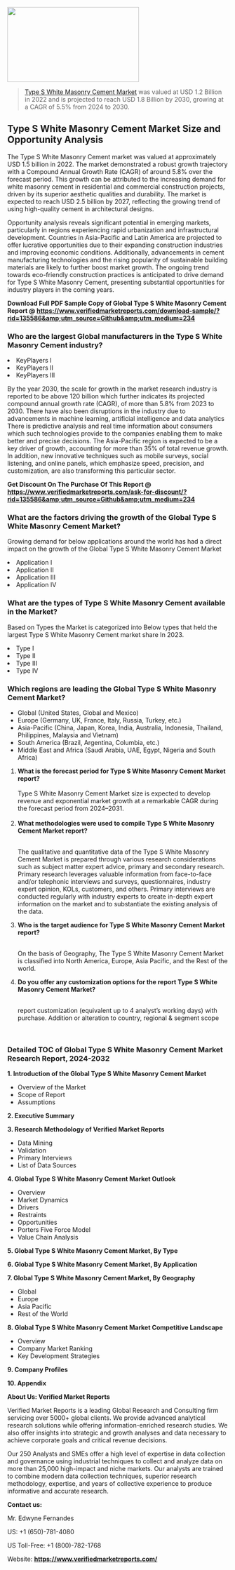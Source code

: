 <img src="https://ffe5etoiles.com/wp-content/uploads/2024/12/MST1-300x171.png" alt="" width="300" height="171" class="alignnone size-medium wp-image-20088" /><blockquote><p><p><a href="https://www.verifiedmarketreports.com/download-sample/?rid=135586&utm_source=Github&utm_medium=234" target="_blank">Type S White Masonry Cement Market</a> was valued at USD 1.2 Billion in 2022 and is projected to reach USD 1.8 Billion by 2030, growing at a CAGR of 5.5% from 2024 to 2030.</p></blockquote><p><h2>Type S White Masonry Cement Market Size and Opportunity Analysis</h2><p>The Type S White Masonry Cement market was valued at approximately USD 1.5 billion in 2022. The market demonstrated a robust growth trajectory with a Compound Annual Growth Rate (CAGR) of around 5.8% over the forecast period. This growth can be attributed to the increasing demand for white masonry cement in residential and commercial construction projects, driven by its superior aesthetic qualities and durability. The market is expected to reach USD 2.5 billion by 2027, reflecting the growing trend of using high-quality cement in architectural designs.</p><p>Opportunity analysis reveals significant potential in emerging markets, particularly in regions experiencing rapid urbanization and infrastructural development. Countries in Asia-Pacific and Latin America are projected to offer lucrative opportunities due to their expanding construction industries and improving economic conditions. Additionally, advancements in cement manufacturing technologies and the rising popularity of sustainable building materials are likely to further boost market growth. The ongoing trend towards eco-friendly construction practices is anticipated to drive demand for Type S White Masonry Cement, presenting substantial opportunities for industry players in the coming years.</p></p><p class=""><strong>Download Full PDF Sample Copy of Global Type S White Masonry Cement Report @ <a href="https://www.verifiedmarketreports.com/download-sample/?rid=135586&amp;utm_source=Github&amp;utm_medium=234" target="_blank">https://www.verifiedmarketreports.com/download-sample/?rid=135586&amp;utm_source=Github&amp;utm_medium=234</a></strong></p><h3 id="" class="">Who are the largest Global manufacturers in the Type S White Masonry Cement industry?</h3><p><li>KeyPlayers I</li><li> KeyPlayers II</li><li> KeyPlayers III</li></p><div class=""><div class="" dir="" data-message-author-role="" data-message-id="" data-message-model-slug=""><div class=""><div class=""><div class=""><div class="" dir="" data-message-author-role="" data-message-id="" data-message-model-slug=""><div class=""><div class=""><p>By the year 2030, the scale for growth in the market research industry is reported to be above 120 billion which further indicates its projected compound annual growth rate (CAGR), of more than 5.8% from 2023 to 2030. There have also been disruptions in the industry due to advancements in machine learning, artificial intelligence and data analytics There is predictive analysis and real time information about consumers which such technologies provide to the companies enabling them to make better and precise decisions. The Asia-Pacific region is expected to be a key driver of growth, accounting for more than 35% of total revenue growth. In addition, new innovative techniques such as mobile surveys, social listening, and online panels, which emphasize speed, precision, and customization, are also transforming this particular sector.</p><p><strong>Get Discount On The Purchase Of This Report @&nbsp; <a href="https://www.verifiedmarketreports.com/ask-for-discount/?rid=135586&amp;utm_source=Github&amp;utm_medium=234" target="_blank">https://www.verifiedmarketreports.com/ask-for-discount/?rid=135586&amp;utm_source=Github&amp;utm_medium=234</a></strong></p></div></div></div></div></div></div></div></div><h3 id="" class="">What are the factors driving the growth of the Global Type S White Masonry Cement Market?</h3><p id="" class="">Growing demand for below applications around the world has had a direct impact on the growth of the Global Type S White Masonry Cement Market</p><p id="" class=""><li>Application I</li><li> Application II</li><li> Application III</li><li> Application IV</li></p><h3 id="" class="">What are the types of Type S White Masonry Cement available in the Market?</h3><p id="" class="">Based on Types the Market is categorized into Below types that held the largest Type S White Masonry Cement market share In 2023.</p><p id="" class=""><li>Type I</li><li> Type II</li><li> Type III</li><li> Type IV</li></p><h3 id="" class="">Which regions are leading the Global Type S White Masonry Cement Market?</h3><ul><li>Global (United States, Global and Mexico)</li><li>Europe (Germany, UK, France, Italy, Russia, Turkey, etc.)</li><li>Asia-Pacific (China, Japan, Korea, India, Australia, Indonesia, Thailand, Philippines, Malaysia and Vietnam)</li><li>South America (Brazil, Argentina, Columbia, etc.)</li><li>Middle East and Africa (Saudi Arabia, UAE, Egypt, Nigeria and South Africa)</li></ul><p><ol><li><strong>What is the forecast period for Type S White Masonry Cement Market report?<br /></strong><br /><span data-sheets-root="1" data-sheets-value="{&quot;1&quot;:2,&quot;2&quot;:&quot;XXXX size is expected to develop revenue and exponential market growth at a remarkable CAGR during the forecast period from 2024&ndash;2030.&quot;}" data-sheets-userformat="{&quot;2&quot;:12674,&quot;4&quot;:{&quot;1&quot;:2,&quot;2&quot;:16776960},&quot;10&quot;:2,&quot;11&quot;:0,&quot;15&quot;:&quot;Arial&quot;,&quot;16&quot;:12}">Type S White Masonry Cement Market size is expected to develop revenue and exponential market growth at a remarkable CAGR during the forecast period from 2024&ndash;2031.</span><br /><br /></li><li><strong>What methodologies were used to compile Type S White Masonry Cement Market report?<br /><br /></strong><p>The qualitative and quantitative data of the&nbsp;Type S White Masonry Cement Market is prepared through various research considerations such as subject matter expert advice, primary and secondary research. Primary research leverages valuable information from face-to-face and/or telephonic interviews and surveys, questionnaires, industry expert opinion, KOLs, customers, and others. Primary interviews are conducted regularly with industry experts to create in-depth expert information on the market and to substantiate the existing analysis of the data.&nbsp;</p></li><li><strong>Who is the target audience for Type S White Masonry Cement Market report?<br /><br /></strong><p>On the basis of Geography, The&nbsp;Type S White Masonry Cement Market is classified into North America, Europe, Asia Pacific, and the Rest of the world.</p></li><li><strong>Do you offer any customization options for the report Type S White Masonry Cement Market?<br /><br /></strong><p>report customization (equivalent up to 4 analyst&rsquo;s working days) with purchase. Addition or alteration to country, regional &amp; segment scope</p><p>&nbsp;</p></li></ol></p><h3 id="" class="">Detailed TOC of Global Type S White Masonry Cement Market Research Report, 2024-2032</h3><p id="" class=""><strong>1. Introduction of the Global Type S White Masonry Cement Market</strong></p><ul><li>Overview of the Market</li><li>Scope of Report</li><li>Assumptions</li></ul><p id="" class=""><strong>2. Executive Summary</strong></p><p id="" class=""><strong>3. Research Methodology of&nbsp;Verified Market Reports</strong></p><ul><li>Data Mining</li><li>Validation</li><li>Primary Interviews</li><li>List of Data Sources</li></ul><p id="" class=""><strong>4. Global Type S White Masonry Cement Market Outlook</strong></p><ul><li>Overview</li><li>Market Dynamics</li><li>Drivers</li><li>Restraints</li><li>Opportunities</li><li>Porters Five Force Model</li><li>Value Chain Analysis</li></ul><p id="" class=""><strong>5. Global Type S White Masonry Cement Market, By&nbsp;Type</strong></p><p id="" class=""><strong>6. Global Type S White Masonry Cement Market, By Application</strong></p><p id="" class=""><strong>7. Global Type S White Masonry Cement Market, By Geography</strong></p><ul><li>Global</li><li>Europe</li><li>Asia Pacific</li><li>Rest of the World</li></ul><p id="" class=""><strong>8. Global Type S White Masonry Cement Market Competitive Landscape</strong></p><ul><li>Overview</li><li>Company Market Ranking</li><li>Key Development Strategies</li></ul><p id="" class=""><strong>9. Company Profiles</strong></p><p id="" class=""><strong>10. Appendix</strong></p><p id="" class=""><strong>About Us: Verified Market Reports</strong></p><p id="" class="">Verified Market Reports is a leading Global Research and Consulting firm servicing over 5000+ global clients. We provide advanced analytical research solutions while offering information-enriched research studies. We also offer insights into strategic and growth analyses and data necessary to achieve corporate goals and critical revenue decisions.</p><p id="" class="">Our 250 Analysts and SMEs offer a high level of expertise in data collection and governance using industrial techniques to collect and analyze data on more than 25,000 high-impact and niche markets. Our analysts are trained to combine modern data collection techniques, superior research methodology, expertise, and years of collective experience to produce informative and accurate research.</p><p id="" class=""><strong>Contact us:</strong></p><p id="" class="">Mr. Edwyne Fernandes</p><p id="" class="">US: +1 (650)-781-4080</p><p id="" class="">US Toll-Free: +1 (800)-782-1768</p><p id="" class="">Website: <a target="" data-test-app-aware-link=""><strong>https://www.verifiedmarketreports.com/</strong></a></p>
